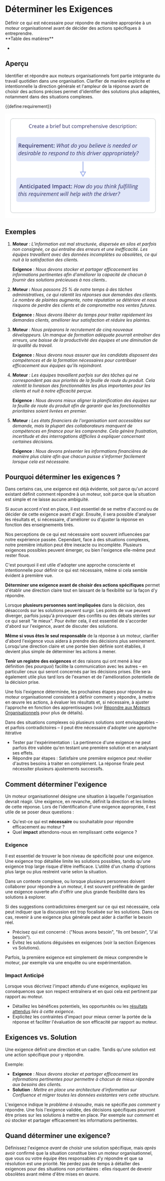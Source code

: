 # Déterminer les Exigences

<summary>
Définir ce qui est nécessaire pour répondre de manière appropriée à un moteur organisationnel avant de décider des actions spécifiques à entreprendre.
</summary>

<only presets="jekyll">
**Table des matières**

-

</only>

## Aperçu

Identifier et répondre aux moteurs organisationnels font partie intégrante du travail quotidien dans une organisation. Clarifier de manière explicite et intentionnelle la direction générale et l'ampleur de la réponse avant de choisir des actions précises permet d'identifier des solutions plus adaptées, notamment dans des situations complexes.

{{define:requirement}}

![Déterminer l'Exigence](img/process/determine-requirement.png)

## Exemples

1. **Moteur** : _L'information est mal structurée, dispersée en silos et parfois non consignée, ce qui entraîne des erreurs et une inefficacité. Les équipes travaillent avec des données incomplètes ou obsolètes, ce qui nuit à la satisfaction des clients._

   **Exigence** : _Nous devons stocker et partager efficacement les informations pertinentes afin d'améliorer la capacité de chacun à fournir des solutions précieuses à nos clients.._

2. **Moteur :** _Nous passons 25 % de notre temps à des tâches administratives, ce qui ralentit les réponses aux demandes des clients.  Le nombre de plaintes augmente, notre réputation se détériore et nous risquons de perdre des clients et de compromettre nos ventes futures._

   **Exigence :** _Nous devons libérer du temps pour traiter rapidement les demandes clients, améliorer leur satisfaction et réduire les plaintes._

3. **Moteur** : _Nous préparons le recrutement de cinq nouveaux développeurs. Un manque de formation adéquate pourrait entraîner des erreurs, une baisse de la productivité des équipes et une diminution de la qualité du travail._

   **Exigence :** _Nous devons nous assurer que les candidats disposent des compétences et de la formation nécessaires pour contribuer efficacement aux équipes qu'ils rejoindront._

4. **Moteur** : _Les équipes travaillent parfois sur des tâches qui ne correspondent pas aux priorités de la feuille de route du produit.  Cela ralentit la livraison des fonctionnalités les plus importantes pour les clients et nuit à notre efficacité perçue._

   **Exigence :** _Nous devons mieux aligner la planification des équipes sur la feuille de route du produit afin de garantir que les fonctionnalités prioritaires soient livrées en premier._

5. **Moteur :** _Les états financiers de l'organisation sont accessibles sur demande, mais la plupart des collaborateurs manquent de compétences en finance pour les comprendre.  Cela génère frustration, incertitude et des interrogations difficiles à expliquer concernant certaines décisions._

   **Exigence :** _Nous devons présenter les informations financières de manière plus claire afin que chacun puisse s'informer facilement lorsque cela est nécessaire._

## Pourquoi déterminer les exigences ?

Dans certains cas, une exigence est déjà évidente, soit parce qu'un accord existant définit comment répondre à un moteur, soit parce que la situation est simple et ne laisse aucune ambiguïté.

Si aucun accord n'est en place, il est essentiel de se mettre d'accord ou de décider de cette exigence avant d'agir.  Ensuite, il sera possible d'analyser les résultats et, si nécessaire, d'améliorer ou d'ajuster la réponse en fonction des enseignements tirés.

Nos perceptions de ce qui est nécessaire sont souvent influencées par notre expérience passée. Cependant, face à des situations complexes, notre première intuition peut être inexacte ou incomplète. Plusieurs exigences possibles peuvent émerger, ou bien l'exigence elle-même peut rester floue.

C'est pourquoi il est utile d'adopter une approche consciente et intentionnelle pour définir ce qui est nécessaire, même si cela semble évident à première vue.

**Déterminer une exigence avant de choisir des actions spécifiques** permet d'établir une direction claire tout en laissant de la flexibilité sur la façon d'y répondre.

Lorsque **plusieurs personnes sont impliquées** dans la décision, des désaccords sur les solutions peuvent surgir.   Les points de vue peuvent diverger, parfois jusqu'à provoquer des conflits ou des débats stériles sur ce qui serait "le mieux".  Pour éviter cela, il est essentiel de s'accorder d'abord sur l'exigence, avant de discuter des solutions.

**Même si vous êtes le seul responsable** de la réponse à un moteur, clarifier d'abord l'exigence vous aidera à prendre des décisions plus sereinement.  Lorsqu'une direction claire et une portée bien définie sont établies, il devient plus simple de déterminer les actions à mener.

**Tenir un registre des exigences** et des raisons qui ont mené à leur définition (les _pourquoi_) facilite la communication avec les autres – en particulier ceux qui seront concernés par les décisions prises. Elle sera également utile plus tard lors de l'examen et de l'amélioration potentielle de la décision prise.

Une fois l'exigence déterminée, les prochaines étapes pour répondre au moteur organisationnel consistent à définir comment y répondre, à mettre en œuvre les actions, à évaluer les résultats et, si nécessaire, à ajuster l'approche en fonction des apprentissages (voir [Répondre aux Moteurs Organisationnels](section:respond-to-organizational-drivers) pour plus de détails).

Dans des situations complexes où plusieurs solutions sont envisageables – et parfois contradictoires – il peut être nécessaire d'adopter une approche itérative

- Tester par l'expérimentation : La pertinence d'une exigence ne peut parfois être validée qu'en testant une première solution et en analysant ses effets.
- Répondre par étapes : Satisfaire une première exigence peut révéler d'autres besoins à traiter en complément. La réponse finale peut nécessiter plusieurs ajustements successifs.

## Comment déterminer l'exigence

Un moteur organisationnel désigne une situation à laquelle l'organisation devrait réagir.  Une exigence, en revanche, définit la direction et les limites de cette réponse. Lors de l'identification d'une exigence appropriée, il est utile de se poser deux questions :

- Qu'est-ce qui est **nécessaire** ou souhaitable pour répondre efficacement au moteur ?
- Quel **impact** attendons-nous en remplissant cette exigence ?

### Exigence

Il est essentiel de trouver le bon niveau de spécificité pour une exigence.  Une exigence trop détaillée limite les solutions possibles, tandis qu'une exigence trop large risque d'être inefficace. L'utilité d'un champ d'options plus large ou plus restreint varie selon la situation.

Dans un contexte complexe, ou lorsque plusieurs personnes doivent collaborer pour répondre à un moteur, il est souvent préférable de garder une exigence ouverte afin d'offrir une plus grande flexibilité dans les solutions à explorer.

Si des suggestions contradictoires émergent sur ce qui est nécessaire, cela peut indiquer que la discussion est trop focalisée sur les solutions.   Dans ce cas, revenir à une exigence plus générale peut aider à clarifier le besoin réel.

- Précisez qui est concerné : ("Nous avons besoin", "Ils ont besoin", "J'ai besoin").
- Évitez les solutions déguisées en exigences (voir la section Exigences vs Solutions).

Parfois, la première exigence est simplement de mieux comprendre le moteur, par exemple via une enquête ou une expérimentation.

### Impact Anticipé

Lorsque vous décrivez l'impact attendu d'une exigence, expliquez les conséquences que son respect entraînera et en quoi cela est pertinent par rapport au moteur.

- Détaillez les bénéfices potentiels, les opportunités ou les [résultats attendus](glossary:intended-outcome) _liés à cette exigence_.
- Explicitez les contraintes d'impact pour mieux cerner la portée de la réponse et faciliter l'évaluation de son efficacité par rapport au moteur.

## Exigences vs. Solution

Une exigence définit une direction et un cadre.  Tandis qu'une solution est une action spécifique pour y répondre.

Exemple:

- **Exigence** : _Nous devons stocker et partager efficacement les informations pertinentes pour permettre à chacun de mieux répondre aux besoins des clients._
- **Solution** : _Mettre en place une architecture d'information sur Confluence et migrer toutes les données existantes vers cette structure._

L'exigence indique le _problème à résoudre_, mais ne spécifie _pas comment_ y répondre. Une fois l'exigence validée, des décisions spécifiques pourront être prises sur les solutions à mettre en place. Par exemple sur _comment_ et _où_ stocker et partager efficacement les informations pertinentes.

## Quand déterminer une exigence?

Définissez l'exigence _avant_ de choisir une solution spécifique, mais _après_ avoir confirmé que la situation constitue bien un moteur organisationnel, que vous ou votre équipe êtes responsables d'y répondre et que sa résolution est une priorité. Ne perdez pas de temps à détailler des exigences pour des situations non prioritaires : elles risquent de devenir obsolètes avant même d'être mises en œuvre.
